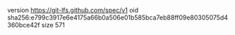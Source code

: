 version https://git-lfs.github.com/spec/v1
oid sha256:e799c3917e6e4175a66b0a506e01b585bca7eb88ff09e80305075d4360bce42f
size 571
